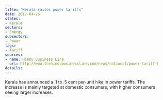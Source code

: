 ```yaml
---
title: "Kerala raises power tariffs"
date: 2017-04-26
states:
- Kerala
sectors:
- Energy
subsectors:
- Power
tags:
- Tariff
sources:
- name: Hindu Business Line
  url: http://www.thehindubusinessline.com/news/national/power-tariff-hiked-in-kerala-despite-uday/article9645540.ece
details:
---
```


Kerala has announced a .1 to .5 cent per-unit hike in power tariffs. The increase is mainly targeted at domestic consumers, with higher consumers seeing larger increases.
